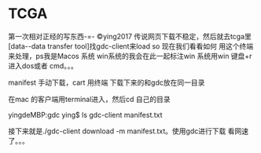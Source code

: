 # TCGA
第一次相对正经的写东西-=-
©️ying2017
传说网页下载不稳定，然后就去tcga里[data--data transfer tool]找gdc-client来load
so 现在我们看看如何 用这个终端来处理，ps我是Macos 系统
win系统的我会在此一起标注win 系统用win 键盘+r 进入dos或者 cmd。。。

manifest 手动下载，cart 用终端
下载下来的和gdc放在同一目录

在mac 的客户端用terminal进入，然后cd 自己的目录

yingdeMBP:gdc ying$ ls
gdc-client	manifest.txt

接下来就是./gdc-client download -m manifest.txt。使用gdc进行下载
看网速了。。。
